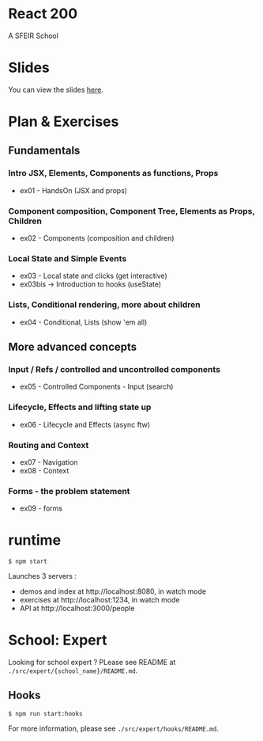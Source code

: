 # React 200

A SFEIR School

# Slides

You can view the slides [here](https://sfeir-open-source.github.io/sfeir-school-react/).

# Plan & Exercises

## Fundamentals

### Intro JSX, Elements, Components as functions, Props

- ex01 - HandsOn (JSX and props)

### Component composition, Component Tree, Elements as Props, Children

- ex02 - Components (composition and children)

### Local State and Simple Events

- ex03 - Local state and clicks (get interactive)
- ex03bis -> Introduction to hooks (useState)

### Lists, Conditional rendering, more about children

- ex04 - Conditional, Lists (show 'em all)

## More advanced concepts

### Input / Refs / controlled and uncontrolled components

- ex05 - Controlled Components - Input (search)

### Lifecycle, Effects and lifting state up

- ex06 - Lifecycle and Effects (async ftw)

### Routing and Context

- ex07 - Navigation
- ex08 - Context

### Forms - the problem statement

- ex09 - forms

# runtime

```shell
$ npm start
```

Launches 3 servers :

- demos and index at http://localhost:8080, in watch mode
- exercises at http://localhost:1234, in watch mode
- API at http://localhost:3000/people

# School: Expert

Looking for school expert ? PLease see README at `./src/expert/{school_name}/README.md`.

## Hooks

```shell
$ npm run start:hooks
```

For more information, please see `./src/expert/hooks/README.md`.
